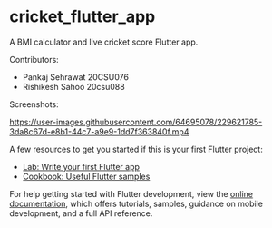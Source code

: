 # cricket_flutter_app

A BMI calculator and live cricket score Flutter app.

Contributors: 
  - Pankaj Sehrawat 20CSU076
  - Rishikesh Sahoo 20csu088

Screenshots:



https://user-images.githubusercontent.com/64695078/229621785-3da8c67d-e8b1-44c7-a9e9-1dd7f363840f.mp4



A few resources to get you started if this is your first Flutter project:

- [Lab: Write your first Flutter app](https://docs.flutter.dev/get-started/codelab)
- [Cookbook: Useful Flutter samples](https://docs.flutter.dev/cookbook)

For help getting started with Flutter development, view the
[online documentation](https://docs.flutter.dev/), which offers tutorials,
samples, guidance on mobile development, and a full API reference.
